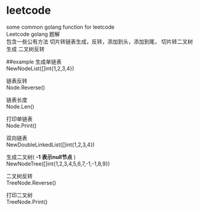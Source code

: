 # leetcode
some common golang function for leetcode  
Leetcode golang 题解  
包含一些公有方法  切片转链表生成，反转，添加到头，添加到尾，  切片转二叉树生成  二叉树反转  

##example
生成单链表  
NewNodeList([]int{1,2,3,4})  
  
链表反转  
Node.Reverse()  
  
链表长度  
Node.Len() 
  
打印单链表  
Node.Print()  
  
双向链表  
NewDoubleLinkedList([]int{1,2,3,4})  

生成二叉树( **-1 表示null节点** )  
NewNodeTree([]int{1,2,3,4,5,6,7,-1,-1,8,9})  
  
二叉树反转  
TreeNode.Reverse()
  
打印二叉树  
TreeNode.Print()  

